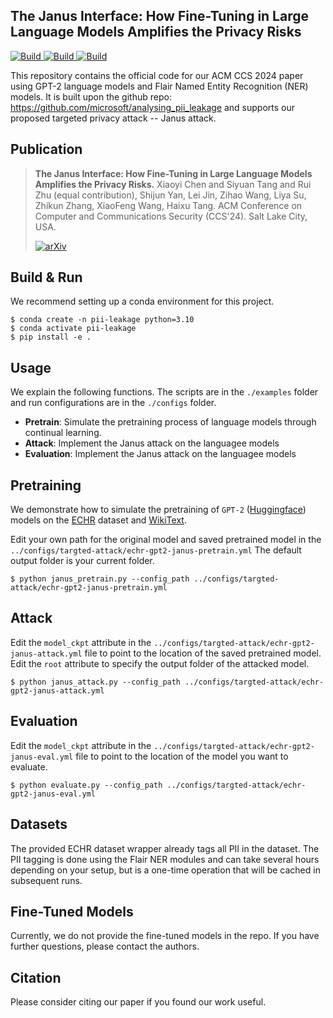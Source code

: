 ## The Janus Interface: How Fine-Tuning in Large Language Models Amplifies the Privacy Risks

<p>
    <a href="https://www.python.org/downloads/">
            <img alt="Build" src="https://img.shields.io/badge/3.10-Python-blue">
    </a>
    <a href="https://pytorch.org">
            <img alt="Build" src="https://img.shields.io/badge/1.11-PyTorch-orange">
    </a>
    <a href="https://github.com/pytorch/opacus">
            <img alt="Build" src="https://img.shields.io/badge/1.12-opacus-orange">
    </a>
</p>

This repository contains the official code for our ACM CCS 2024 paper using GPT-2 language models and
Flair Named Entity Recognition (NER) models. It is built upon the github repo: https://github.com/microsoft/analysing_pii_leakage and supports our proposed targeted privacy attack -- Janus attack.


## Publication

> **The Janus Interface: How Fine-Tuning in Large Language Models Amplifies the Privacy Risks.**
> Xiaoyi Chen and Siyuan Tang and Rui Zhu (equal contribution), Shijun Yan, Lei Jin, Zihao Wang, Liya Su, Zhikun Zhang, XiaoFeng Wang, Haixu Tang.
> ACM Conference on Computer and Communications Security (CCS'24). Salt Lake City, USA.
>
> [![arXiv](https://img.shields.io/badge/arXiv-2310.15469-green)](https://arxiv.org/abs/2310.15469)


## Build & Run

We recommend setting up a conda environment for this project.
```shell
$ conda create -n pii-leakage python=3.10
$ conda activate pii-leakage
$ pip install -e .
```

## Usage

We explain the following functions. The scripts are in the ```./examples``` folder and
run configurations are in the ```./configs``` folder.
* **Pretrain**: Simulate the pretraining process of language models through continual learning.
* **Attack**: Implement the Janus attack on the languagee models
* **Evaluation**: Implement the Janus attack on the languagee models


## Pretraining

We demonstrate how to simulate the pretraining of ```GPT-2``` ([Huggingface](https://huggingface.co/gpt2)) models on the [ECHR](https://huggingface.co/datasets/ecthr_cases) dataset and [WikiText](https://huggingface.co/datasets/Salesforce/wikitext).

Edit your own path for the original model and saved pretrained model in the ```../configs/targted-attack/echr-gpt2-janus-pretrain.yml``` The default output folder is your current folder.

```shell
$ python janus_pretrain.py --config_path ../configs/targted-attack/echr-gpt2-janus-pretrain.yml
```

## Attack

Edit the ```model_ckpt``` attribute in the ```../configs/targted-attack/echr-gpt2-janus-attack.yml``` file to point to the location of the saved pretrained model. Edit the ```root``` attribute to specify the output folder of the attacked model.

```shell
$ python janus_attack.py --config_path ../configs/targted-attack/echr-gpt2-janus-attack.yml
```

## Evaluation

Edit the ```model_ckpt``` attribute in the ```../configs/targted-attack/echr-gpt2-janus-eval.yml``` file to point to the location of the model you want to evaluate.

```shell
$ python evaluate.py --config_path ../configs/targted-attack/echr-gpt2-janus-eval.yml
```

## Datasets

The provided ECHR dataset wrapper already tags all PII in the dataset.
The PII tagging is done using the Flair NER modules and can take several hours depending on your setup, but is a one-time operation
that will be cached in subsequent runs.


## Fine-Tuned Models

Currently, we do not provide the fine-tuned models in the repo. If you have further questions, please contact the authors.

## Citation

Please consider citing our paper if you found our work useful.
